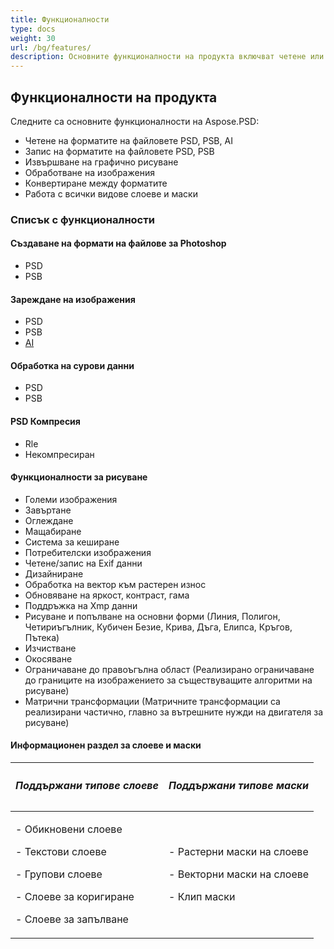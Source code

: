 ```yaml
---
title: Функционалности
type: docs
weight: 30
url: /bg/features/
description: Основните функционалности на продукта включват четене или запис на форматите на файловете PSD, PSB, AI, извършване на графично рисуване, обработване на изображения и работа със слоеве и маски.
---
```


## **Функционалности на продукта**
Следните са основните функционалности на Aspose.PSD:

- Четене на форматите на файловете PSD, PSB, AI
- Запис на форматите на файловете PSD, PSB
- Извършване на графично рисуване
- Обработване на изображения
- Конвертиране между форматите
- Работа с всички видове слоеве и маски
### **Списък с функционалности**
#### **Създаване на формати на файлове за Photoshop**
- PSD
- PSB
#### **Зареждане на изображения**
- PSD
- PSB
- [AI](/psd/bg/net/ai-adobe-illustrator-format/)
#### **Обработка на сурови данни**
- PSD
- PSB
#### **PSD Компресия**
- Rle
- Некомпресиран
#### **Функционалности за рисуване**
- Големи изображения
- Завъртане
- Оглеждане
- Мащабиране
- Система за кеширане
- Потребителски изображения
- Четене/запис на Exif данни
- Дизайниране
- Обработка на вектор към растерен износ
- Обновяване на яркост, контраст, гама
- Поддръжка на Xmp данни
- Рисуване и попълване на основни форми (Линия, Полигон, Четириъгълник, Кубичен Безие, Крива, Дъга, Елипса, Кръгов, Пътека)
- Изчистване
- Окосяване
- Ограничаване до правоъгълна област (Реализирано ограничаване до границите на изображението за съществуващите алгоритми на рисуване)
- Матрични трансформации (Матричните трансформации са реализирани частично, главно за вътрешните нужди на двигателя за рисуване)
#### **Информационен раздел за слоеве и маски**

|<h5>**Поддържани типове слоеве**</h5>|<h5>**Поддържани типове маски**</h5>|
| :- | :- |
|<p>- Обикновени слоеве</p><p>- Текстови слоеве</p><p>- Групови слоеве</p><p>- Слоеве за коригиране</p><p>- Слоеве за запълване</p>|<p>- Растерни маски на слоеве</p><p>- Векторни маски на слоеве</p><p>- Клип маски</p>|
